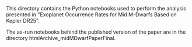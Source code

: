 This directory contains the Python notebooks used to perform the analysis presented in 
"Exoplanet Occurrence Rates for Mid M-Dwarfs Based on Kepler DR25".  

The as-run notebooks behind the published version of the paper are in the directory htmlArchive_midMDwarfPaperFinal.
